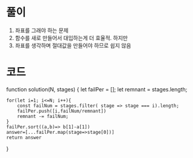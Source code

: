 # 풀이

1. 좌표를 그래야 하는 문제
2. 함수를 새로 만들어서 대입하는게 더 효율적. 하지만
3. 좌표를 생각하며 절대값을 만들어야 하므로 쉽지 않음

# 코드

function solution(N, stages) {
let failPer = [];
let remnant = stages.length;

    for(let i=1; i<=N; i++){
        const failNum = stages.filter( stage => stage === i).length;
        failPer.push([i,failNum/remnant])
        remnant -= failNum;
    }
    failPer.sort((a,b)=> b[1]-a[1])
    answer=[...failPer.map(stage=>stage[0])]
    return answer

}

```js

```
